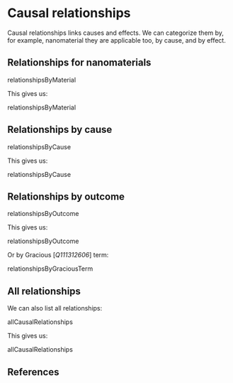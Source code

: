 # Causal relationships

Causal relationships links <topic>causes and effects</topic>. We can categorize them
by, for example, nanomaterial they are applicable too, by cause, and by effect.

## Relationships for nanomaterials

<sparql>relationshipsByMaterial</sparql>

This gives us:

<out>relationshipsByMaterial</out>

## Relationships by cause

<sparql>relationshipsByCause</sparql>

This gives us:

<out limit="25">relationshipsByCause</out>

## Relationships by outcome

<sparql>relationshipsByOutcome</sparql>

This gives us:

<out limit="25">relationshipsByOutcome</out>

Or by Gracious [<cite>Q111312606</cite>] term:

<out>relationshipsByGraciousTerm</out>

## All relationships

We can also list all relationships:

<sparql>allCausalRelationships</sparql>

This gives us:

<out limit="10">allCausalRelationships</out>

## References

<references/>
